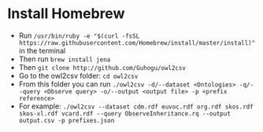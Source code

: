 # Install Homebrew

* Run `/usr/bin/ruby -e "$(curl -fsSL https://raw.githubusercontent.com/Homebrew/install/master/install)"` in the terminal
* Then run `brew install jena`
* Then `git clone http://github.com/Guhogu/owl2csv`
* Go to the owl2csv folder: `cd owl2csv`
* From this folder you can run `./owl2csv -d/--dataset <Ontologies> -q/--query <Observe query> -o/--output <output file> -p <prefix reference>`
* For example: `./owl2csv --dataset cdm.rdf euvoc.rdf org.rdf skos.rdf skos-xl.rdf vcard.rdf --query ObserveInheritance.rq --output output.csv -p prefixes.json`   
